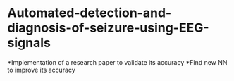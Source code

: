 # Automated-detection-and-diagnosis-of-seizure-using-EEG-signals
*Implementation of a research paper to validate its accuracy
*Find new NN to improve its accuracy 
